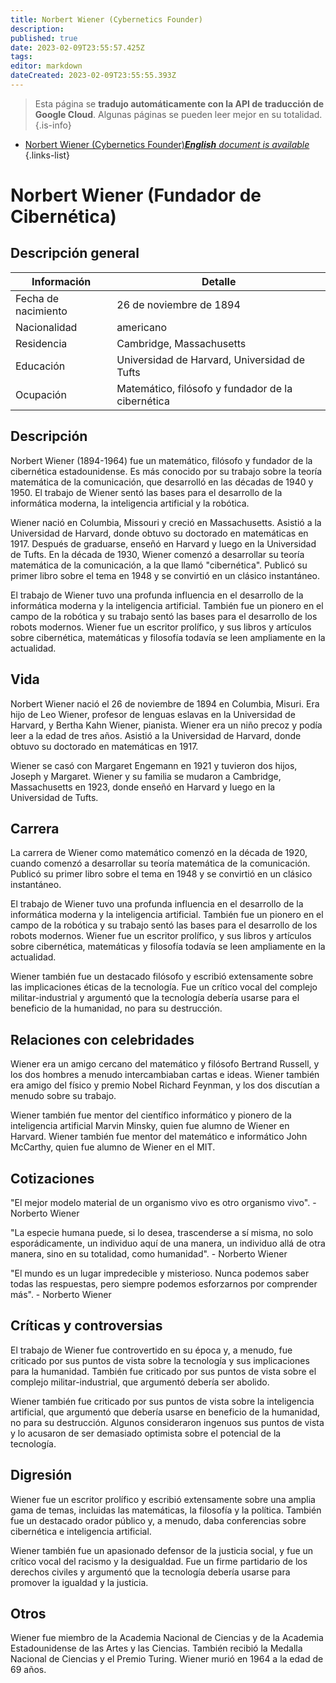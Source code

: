 ```yaml
---
title: Norbert Wiener (Cybernetics Founder)
description: 
published: true
date: 2023-02-09T23:55:57.425Z
tags: 
editor: markdown
dateCreated: 2023-02-09T23:55:55.393Z
---
```


> Esta página se **tradujo automáticamente con la API de traducción de Google Cloud**.
Algunas páginas se pueden leer mejor en su totalidad.{.is-info}



- [Norbert Wiener (Cybernetics Founder)***English** document is available*](/en/Knowledge-base/Dictionary/Person/norbert-wiener-cybernetics-founder)
{.links-list}


# Norbert Wiener (Fundador de Cibernética)

## Descripción general

| Información | Detalle |
| ---------- | ------ |
| Fecha de nacimiento | 26 de noviembre de 1894 |
| Nacionalidad | americano |
| Residencia | Cambridge, Massachusetts |
| Educación | Universidad de Harvard, Universidad de Tufts |
| Ocupación | Matemático, filósofo y fundador de la cibernética |

## Descripción

Norbert Wiener (1894-1964) fue un matemático, filósofo y fundador de la cibernética estadounidense. Es más conocido por su trabajo sobre la teoría matemática de la comunicación, que desarrolló en las décadas de 1940 y 1950. El trabajo de Wiener sentó las bases para el desarrollo de la informática moderna, la inteligencia artificial y la robótica.

Wiener nació en Columbia, Missouri y creció en Massachusetts. Asistió a la Universidad de Harvard, donde obtuvo su doctorado en matemáticas en 1917. Después de graduarse, enseñó en Harvard y luego en la Universidad de Tufts. En la década de 1930, Wiener comenzó a desarrollar su teoría matemática de la comunicación, a la que llamó "cibernética". Publicó su primer libro sobre el tema en 1948 y se convirtió en un clásico instantáneo.

El trabajo de Wiener tuvo una profunda influencia en el desarrollo de la informática moderna y la inteligencia artificial. También fue un pionero en el campo de la robótica y su trabajo sentó las bases para el desarrollo de los robots modernos. Wiener fue un escritor prolífico, y sus libros y artículos sobre cibernética, matemáticas y filosofía todavía se leen ampliamente en la actualidad.

## Vida

Norbert Wiener nació el 26 de noviembre de 1894 en Columbia, Misuri. Era hijo de Leo Wiener, profesor de lenguas eslavas en la Universidad de Harvard, y Bertha Kahn Wiener, pianista. Wiener era un niño precoz y podía leer a la edad de tres años. Asistió a la Universidad de Harvard, donde obtuvo su doctorado en matemáticas en 1917.

Wiener se casó con Margaret Engemann en 1921 y tuvieron dos hijos, Joseph y Margaret. Wiener y su familia se mudaron a Cambridge, Massachusetts en 1923, donde enseñó en Harvard y luego en la Universidad de Tufts.

## Carrera

La carrera de Wiener como matemático comenzó en la década de 1920, cuando comenzó a desarrollar su teoría matemática de la comunicación. Publicó su primer libro sobre el tema en 1948 y se convirtió en un clásico instantáneo.

El trabajo de Wiener tuvo una profunda influencia en el desarrollo de la informática moderna y la inteligencia artificial. También fue un pionero en el campo de la robótica y su trabajo sentó las bases para el desarrollo de los robots modernos. Wiener fue un escritor prolífico, y sus libros y artículos sobre cibernética, matemáticas y filosofía todavía se leen ampliamente en la actualidad.

Wiener también fue un destacado filósofo y escribió extensamente sobre las implicaciones éticas de la tecnología. Fue un crítico vocal del complejo militar-industrial y argumentó que la tecnología debería usarse para el beneficio de la humanidad, no para su destrucción.

## Relaciones con celebridades

Wiener era un amigo cercano del matemático y filósofo Bertrand Russell, y los dos hombres a menudo intercambiaban cartas e ideas. Wiener también era amigo del físico y premio Nobel Richard Feynman, y los dos discutían a menudo sobre su trabajo.

Wiener también fue mentor del científico informático y pionero de la inteligencia artificial Marvin Minsky, quien fue alumno de Wiener en Harvard. Wiener también fue mentor del matemático e informático John McCarthy, quien fue alumno de Wiener en el MIT.

## Cotizaciones

"El mejor modelo material de un organismo vivo es otro organismo vivo". - Norberto Wiener

"La especie humana puede, si lo desea, trascenderse a sí misma, no solo esporádicamente, un individuo aquí de una manera, un individuo allá de otra manera, sino en su totalidad, como humanidad". - Norberto Wiener

"El mundo es un lugar impredecible y misterioso. Nunca podemos saber todas las respuestas, pero siempre podemos esforzarnos por comprender más". - Norberto Wiener

## Críticas y controversias

El trabajo de Wiener fue controvertido en su época y, a menudo, fue criticado por sus puntos de vista sobre la tecnología y sus implicaciones para la humanidad. También fue criticado por sus puntos de vista sobre el complejo militar-industrial, que argumentó debería ser abolido.

Wiener también fue criticado por sus puntos de vista sobre la inteligencia artificial, que argumentó que debería usarse en beneficio de la humanidad, no para su destrucción. Algunos consideraron ingenuos sus puntos de vista y lo acusaron de ser demasiado optimista sobre el potencial de la tecnología.

## Digresión

Wiener fue un escritor prolífico y escribió extensamente sobre una amplia gama de temas, incluidas las matemáticas, la filosofía y la política. También fue un destacado orador público y, a menudo, daba conferencias sobre cibernética e inteligencia artificial.

Wiener también fue un apasionado defensor de la justicia social, y fue un crítico vocal del racismo y la desigualdad. Fue un firme partidario de los derechos civiles y argumentó que la tecnología debería usarse para promover la igualdad y la justicia.

## Otros

Wiener fue miembro de la Academia Nacional de Ciencias y de la Academia Estadounidense de las Artes y las Ciencias. También recibió la Medalla Nacional de Ciencias y el Premio Turing. Wiener murió en 1964 a la edad de 69 años.